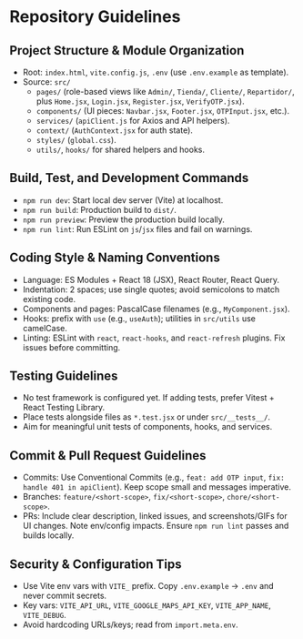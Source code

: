 # Repository Guidelines

## Project Structure & Module Organization
- Root: `index.html`, `vite.config.js`, `.env` (use `.env.example` as template).
- Source: `src/`
  - `pages/` (role-based views like `Admin/`, `Tienda/`, `Cliente/`, `Repartidor/`, plus `Home.jsx`, `Login.jsx`, `Register.jsx`, `VerifyOTP.jsx`).
  - `components/` (UI pieces: `Navbar.jsx`, `Footer.jsx`, `OTPInput.jsx`, etc.).
  - `services/` (`apiClient.js` for Axios and API helpers).
  - `context/` (`AuthContext.jsx` for auth state).
  - `styles/` (`global.css`).
  - `utils/`, `hooks/` for shared helpers and hooks.

## Build, Test, and Development Commands
- `npm run dev`: Start local dev server (Vite) at localhost.
- `npm run build`: Production build to `dist/`.
- `npm run preview`: Preview the production build locally.
- `npm run lint`: Run ESLint on `js`/`jsx` files and fail on warnings.

## Coding Style & Naming Conventions
- Language: ES Modules + React 18 (JSX), React Router, React Query.
- Indentation: 2 spaces; use single quotes; avoid semicolons to match existing code.
- Components and pages: PascalCase filenames (e.g., `MyComponent.jsx`).
- Hooks: prefix with `use` (e.g., `useAuth`); utilities in `src/utils` use camelCase.
- Linting: ESLint with `react`, `react-hooks`, and `react-refresh` plugins. Fix issues before committing.

## Testing Guidelines
- No test framework is configured yet. If adding tests, prefer Vitest + React Testing Library.
- Place tests alongside files as `*.test.jsx` or under `src/__tests__/`.
- Aim for meaningful unit tests of components, hooks, and services.

## Commit & Pull Request Guidelines
- Commits: Use Conventional Commits (e.g., `feat: add OTP input`, `fix: handle 401 in apiClient`). Keep scope small and messages imperative.
- Branches: `feature/<short-scope>`, `fix/<short-scope>`, `chore/<short-scope>`.
- PRs: Include clear description, linked issues, and screenshots/GIFs for UI changes. Note env/config impacts. Ensure `npm run lint` passes and builds locally.

## Security & Configuration Tips
- Use Vite env vars with `VITE_` prefix. Copy `.env.example` → `.env` and never commit secrets.
- Key vars: `VITE_API_URL`, `VITE_GOOGLE_MAPS_API_KEY`, `VITE_APP_NAME`, `VITE_DEBUG`.
- Avoid hardcoding URLs/keys; read from `import.meta.env`.
